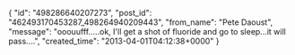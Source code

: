  {
   "id": "498286640207273",
   "post_id": "462493170453287_498264940209443",
   "from_name": "Pete Daoust",
   "message": "ooouufff.....ok, I'll get a shot of fluoride and go to sleep...it will pass....",
   "created_time": "2013-04-01T04:12:38+0000"
 }

